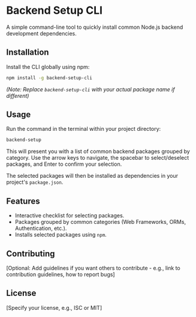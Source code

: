 # Backend Setup CLI

A simple command-line tool to quickly install common Node.js backend development dependencies.

## Installation

Install the CLI globally using npm:

```bash
npm install -g backend-setup-cli
```

_(Note: Replace `backend-setup-cli` with your actual package name if different)_

## Usage

Run the command in the terminal within your project directory:

```bash
backend-setup
```

This will present you with a list of common backend packages grouped by category. Use the arrow keys to navigate, the spacebar to select/deselect packages, and Enter to confirm your selection.

The selected packages will then be installed as dependencies in your project's `package.json`.

## Features

- Interactive checklist for selecting packages.
- Packages grouped by common categories (Web Frameworks, ORMs, Authentication, etc.).
- Installs selected packages using `npm`.

## Contributing

[Optional: Add guidelines if you want others to contribute - e.g., link to contribution guidelines, how to report bugs]

## License

[Specify your license, e.g., ISC or MIT]
